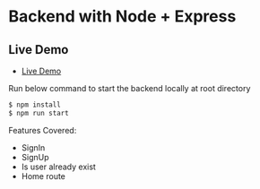 # Backend with Node + Express

## Live Demo 
   * [Live Demo](https://amticachallange.herokuapp.com/)
   
 Run below command to start the backend locally at root directory
 
```sh
$ npm install
$ npm run start
```

Features Covered:
  - SignIn 
  - SignUp 
  - Is user already exist
  - Home route 